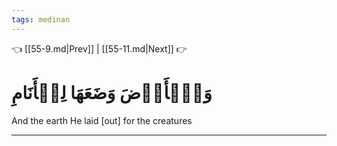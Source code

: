 ```yaml
---
tags: medinan
---
```


👈 [[55-9.md|Prev]] | [[55-11.md|Next]] 👉

# وَٱلۡأَرۡضَ وَضَعَهَا لِلۡأَنَامِ

And the earth He laid [out] for the creatures

---


